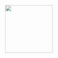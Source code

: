 <p align="center"><a href="warlock.io" target="_blank"><img width="150"src="http://i.imgur.com/e4mdnHD.png"></a></p>
